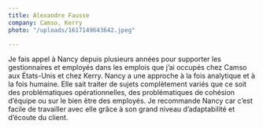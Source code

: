 ```yaml
---
title: Alexandre Fausse
company: Camso, Kerry
photo: "/uploads/1617149643642.jpeg"

---
```

Je fais appel à Nancy depuis plusieurs années pour supporter les gestionnaires et employés dans les emplois que j’ai occupés chez Camso aux États-Unis et chez Kerry. Nancy a une approche à la fois analytique et à la fois humaine. Elle sait traiter de sujets complètement variés que ce soit des problématiques opérationnelles, des problématiques de cohésion d’équipe ou sur le bien être des employés. Je recommande Nancy car c’est facile de travailler avec elle grâce à son grand niveau d’adaptabilité et d’écoute du client.